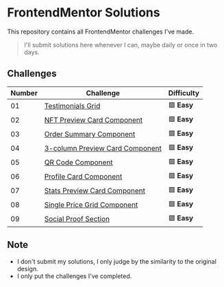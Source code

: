 # FrontendMentor Solutions

This repository contains all FrontendMentor challenges I've made.

> I'll submit solutions here whenever I can, maybe daily or once in two days.

## Challenges

| Number | Challenge | Difficulty |
| ------ | --------- | ---------- |
| 01 | [Testimonials Grid](testimonials-grid) | 🟩 **Easy** |
| 02 | [NFT Preview Card Component](nft-preview-card-component) | 🟩 **Easy** |
| 03 | [Order Summary Component](order-summary-component) | 🟩 **Easy** |
| 04 | [3-column Preview Card Component](3-column-preview-card-component) | 🟩 **Easy** |
| 05 | [QR Code Component](qr-code-component) | 🟩 **Easy** |
| 06 | [Profile Card Component](profile-card-component) | 🟩 **Easy** |
| 07 | [Stats Preview Card Component](stats-preview-card-component) | 🟩 **Easy** |
| 08 | [Single Price Grid Component](single-price-grid-component) | 🟩 **Easy** |
| 09 | [Social Proof Section](social-proof-section) | 🟩 **Easy** |


## Note
- I don't submit my solutions, I only judge by the similarity to the original design.
- I only put the challenges I've completed.
